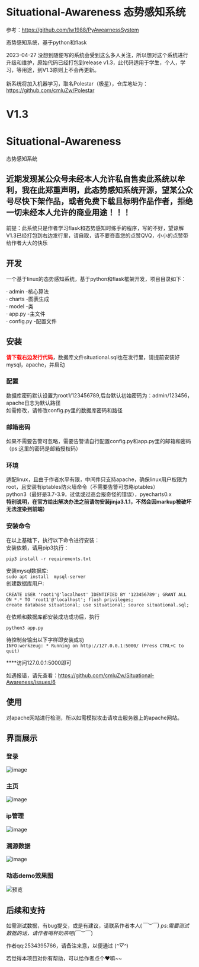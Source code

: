 # Situational-Awareness 态势感知系统

参考：https://github.com/lw1988/PyAwearnessSystem

态势感知系统，基于python和flask

2023-04-27
没想到随便写的系统会受到这么多人关注，所以想对这个系统进行升级和维护，原始代码已经打包到release v1.3，此代码适用于学生，个人，学习，等用途，到V1.3原则上不会再更新。<br>
<br>
新系统将加入机器学习，取名Polestar（极星），仓库地址为：https://github.com/cmluZw/Polestar
<br>


# V1.3
# Situational-Awareness
态势感知系统

## 近期发现某公众号未经本人允许私自售卖此系统以牟利，我在此郑重声明，此态势感知系统开源，望某公众号尽快下架作品，或者免费下载且标明作品作者，拒绝一切未经本人允许的商业用途！！！


前提：此系统只是作者学习flask和态势感知时练手的程序，写的不好，望谅解<br>
V1.3已经打包到右边发行里，请自取，请不要吝啬您的点赞QVQ，小小的点赞带给作者大大的快乐

## 开发
一个基于linux的态势感知系统，基于python和flask框架开发，项目目录如下：

· admin -核心算法<br>
· charts -图表生成<br>
· model -类<br>
· app.py -主文件<br>
· config.py -配置文件<br>

## 安装
<b style="color:#F00">请下载右边发行代码</b>，数据库文件situational.sql也在发行里，请提前安装好mysql，apache，并启动<br>

### 配置
数据库密码默认设置为root1/123456789,后台默认初始密码为：admin/123456，apache日志为默认路径<br>
如需修改，请修改config.py里的数据库密码和路径

### 邮箱密码
如果不需要告警可忽略，需要告警请自行配置config.py和app.py里的邮箱和密码（ps:这里的密码是邮箱授权码）

### 环境
适配linux，且由于作者水平有限，中间件只支持apache，确保linux用户权限为root，且安装有iptables防火墙命令（不需要告警可忽略iptables）<br>
python3（最好是3.7-3.9，过低或过高会报奇怪的错误），pyecharts0.x <br>
**特别说明，在官方给出解决办法之前请勿安装jinja3.1.1，不然会因markup被破坏无法渲染到前端）**

### 安装命令
在以上基础下，执行以下命令进行安装：<br>
安装依赖，请用pip3执行：<br>

`pip3 install -r requirements.txt`

安装mysql数据库:<br>
`
sudo apt install  mysql-server
`
<br>创建数据库用户:<br>

`
CREATE USER 'root1'@'localhost' IDENTIFIED BY '123456789';
GRANT ALL ON *.* TO 'root1'@'localhost';
flush privileges;
`
<br>
`
create database situational;
use situational;
source situational.sql;
`

在依赖和数据库都安装成功成功后，执行<br>

`python3 app.py`

待控制台输出以下字样即安装成功<br>
`INFO:werkzeug: * Running on http://127.0.0.1:5000/ (Press CTRL+C to quit)`

****访问127.0.0.1:5000即可

如遇报错，请先查看：https://github.com/cmluZw/Situational-Awareness/issues/6

## 使用

对apache网站进行检测，所以如需模拟攻击请攻击服务器上的apache网站。<br>

## 界面展示

### 登录
![image](https://user-images.githubusercontent.com/78641812/163193263-a5f48a04-b4b0-479f-a484-1ba172139e83.png)

### 主页
![image](https://user-images.githubusercontent.com/78641812/163193478-f33ccc19-b8be-4ea4-a71a-77549f3213f3.png)

### ip管理

![image](https://user-images.githubusercontent.com/78641812/163193685-141841e4-8c3f-4dbe-8c4a-81a18f79b243.png)

### 溯源数据

![image](https://user-images.githubusercontent.com/78641812/163193967-2c4ade2b-12d3-4cc2-9139-581677ddc966.png)

### 动态demo效果图

![预览](https://user-images.githubusercontent.com/78641812/163195281-04f3d30f-4b1f-40f0-97c8-e753456f4326.gif)

## 后续和支持

如需测试数据，有bug提交，或是有建议，请联系作者本人(*￣︶￣)
ps:需要测试数据的话，请作者喝杯奶茶吧(*￣︶￣)

作者qq:2534395766，请备注来意，以便通过 (*^▽^*)

若觉得本项目对你有帮助，可以给作者点个❤嘛~~

